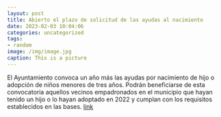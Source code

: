 ```yaml
---
layout: post
title: Abierto el plazo de solicitud de las ayudas al nacimiento
date: 2023-02-03 10:04:06
categories: uncategorized
tags:
- random
image: /img/image.jpg
caption: This is a picture
---
```

El Ayuntamiento convoca un año más las ayudas por nacimiento de hijo o adopción de niños menores de tres años. Podrán beneficiarse de esta convocatoria aquellos vecinos empadronados en el municipio que hayan tenido un hijo o lo hayan adoptado en 2022 y cumplan con los requisitos establecidos en las bases.   [link](https://www.ayto-villacanada.es/noticias/abierto-el-plazo-de-solicitud-de-las-ayudas-al-nacimiento/)
